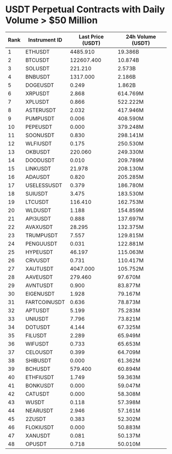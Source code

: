 # USDT Perpetual Contracts with Daily Volume > $50 Million

| Rank | Instrument ID | Last Price (USDT) | 24h Volume (USDT) |
|------|---------------|-------------------|-------------------|
| 1 | ETHUSDT | 4485.910 | 19.386B |
| 2 | BTCUSDT | 122607.400 | 10.874B |
| 3 | SOLUSDT | 221.210 | 2.573B |
| 4 | BNBUSDT | 1317.000 | 2.186B |
| 5 | DOGEUSDT | 0.249 | 1.862B |
| 6 | XRPUSDT | 2.868 | 614.769M |
| 7 | XPLUSDT | 0.866 | 522.222M |
| 8 | ASTERUSDT | 2.032 | 417.946M |
| 9 | PUMPUSDT | 0.006 | 408.590M |
| 10 | PEPEUSDT | 0.000 | 379.248M |
| 11 | SOONUSDT | 0.830 | 298.141M |
| 12 | WLFIUSDT | 0.175 | 250.530M |
| 13 | OKBUSDT | 220.060 | 249.330M |
| 14 | DOODUSDT | 0.010 | 209.789M |
| 15 | LINKUSDT | 21.978 | 208.130M |
| 16 | ADAUSDT | 0.820 | 205.285M |
| 17 | USELESSUSDT | 0.379 | 186.780M |
| 18 | SUIUSDT | 3.475 | 183.530M |
| 19 | LTCUSDT | 116.410 | 162.753M |
| 20 | WLDUSDT | 1.188 | 154.859M |
| 21 | API3USDT | 0.888 | 137.697M |
| 22 | AVAXUSDT | 28.295 | 132.375M |
| 23 | TRUMPUSDT | 7.557 | 129.815M |
| 24 | PENGUUSDT | 0.031 | 122.881M |
| 25 | HYPEUSDT | 46.197 | 115.063M |
| 26 | CRVUSDT | 0.731 | 110.417M |
| 27 | XAUTUSDT | 4047.000 | 105.752M |
| 28 | AAVEUSDT | 279.460 | 97.670M |
| 29 | AVNTUSDT | 0.900 | 83.877M |
| 30 | EIGENUSDT | 1.928 | 79.167M |
| 31 | FARTCOINUSDT | 0.636 | 78.873M |
| 32 | APTUSDT | 5.199 | 75.283M |
| 33 | UNIUSDT | 7.796 | 73.821M |
| 34 | DOTUSDT | 4.144 | 67.325M |
| 35 | FILUSDT | 2.289 | 65.949M |
| 36 | WIFUSDT | 0.733 | 65.653M |
| 37 | CELOUSDT | 0.399 | 64.709M |
| 38 | SHIBUSDT | 0.000 | 61.362M |
| 39 | BCHUSDT | 579.400 | 60.894M |
| 40 | ETHFIUSDT | 1.749 | 59.363M |
| 41 | BONKUSDT | 0.000 | 59.047M |
| 42 | CATUSDT | 0.000 | 58.308M |
| 43 | WUSDT | 0.118 | 57.398M |
| 44 | NEARUSDT | 2.946 | 57.161M |
| 45 | 2ZUSDT | 0.383 | 52.302M |
| 46 | FLOKIUSDT | 0.000 | 50.883M |
| 47 | XANUSDT | 0.081 | 50.137M |
| 48 | OPUSDT | 0.718 | 50.010M |
